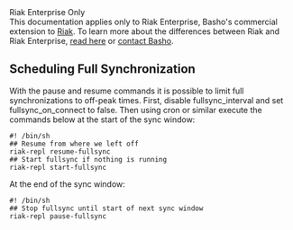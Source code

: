 <div class="info"><div class="title">Riak Enterprise Only</div>This documentation applies only to Riak Enterprise, Basho's commercial extension to <a href="http://wiki.basho.com/Riak.html">Riak</a>. To learn more about the differences between Riak and Riak Enterprise, <a href="http://basho.com/products/riak-overview/">read here</a> or <a href="http://info.basho.com/Wiki_Contact.html" target="_blank">contact Basho</a>.</div>

## Scheduling Full Synchronization
With the pause and resume commands it is possible to limit full synchronizations to off-peak times. First, disable fullsync_interval and set fullsync_on_connect to false. Then using cron or similar execute the commands below at the start of the sync window:

    #! /bin/sh
    ## Resume from where we left off
    riak-repl resume-fullsync
    ## Start fullsync if nothing is running
    riak-repl start-fullsync

At the end of the sync window:

    #! /bin/sh
    ## Stop fullsync until start of next sync window
    riak-repl pause-fullsync
